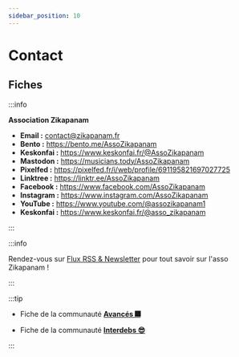 ```yaml
---
sidebar_position: 10
---
```


# Contact

## Fiches

:::info

**Association Zikapanam**

- **Email :** contact@zikapanam.fr
- **Bento :** https://bento.me/AssoZikapanam
- **Keskonfai :** https://www.keskonfai.fr/@AssoZikapanam
- **Mastodon :** https://musicians.tody/AssoZikapanam
- **Pixelfed :** https://pixelfed.fr/i/web/profile/691195821697027725
- **Linktree :** https://linktr.ee/AssoZikapanam
- **Facebook :** https://www.facebook.com/AssoZikapanam
- **Instagram :** https://www.instagram.com/AssoZikapanam
- **YouTube :** https://www.youtube.com/@assozikapanam1
- **Keskonfai :** https://www.keskonfai.fr/@asso_zikapanam

:::


:::info

Rendez-vous sur [Flux RSS & Newsletter](/docs/flux-rss) pour tout savoir sur l'asso Zikapanam !

:::

:::tip

- Fiche de la communauté **[Avancés 🎆](/docs/intro#communaut%C3%A9-des-avanc%C3%A9s-)**

- Fiche de la communauté **[Interdebs 😎](/docs/intro#communaut%C3%A9-des-interdebs-)**

:::
